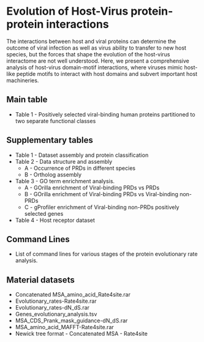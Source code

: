 # Evolution of Host-Virus protein-protein interactions
<p align="justify">

The interactions between host and viral proteins can determine the outcome of viral infection as well as virus ability to transfer to new host species, but the forces that shape the evolution of the host-virus interactome are not well understood. Here, we present a comprehensive analysis of host-virus domain-motif interactions, where viruses mimic host-like peptide motifs to interact with host domains and subvert important host machineries.

</p>

## Main table

- Table 1 - Positively selected viral-binding human proteins partitioned to two separate functional classes

## Supplementary tables

- Table 1 - Dataset assembly and protein classification
- Table 2 - Data structure and assembly
  - A - Occurrence of PRDs in different species
  - B - Ortholog assembly
- Table 3 - GO term enrichment analysis.
  - A - GOrilla enrichment of Viral-binding PRDs vs PRDs
  - B - GOrilla enrichment of Viral-binding PRDs vs Viral-binding non-PRDs
  - C - gProfiler enrichment of Viral-binding non-PRDs positively selected genes 
- Table 4 - Host receptor dataset

## Command Lines

- List of command lines for various stages of the protein evolutionary rate analysis.

## Material datasets

- Concatenated MSA_amino_acid_Rate4site.rar
- Evolutionary_rates-Rate4site.rar
- Evolutionary_rates-dN_dS.rar
- Genes_evolutionary_analysis.tsv
- MSA_CDS_Prank_mask_guidance-dN_dS.rar
- MSA_amino_acid_MAFFT-Rate4site.rar
- Newick tree format - Concatenated MSA - Rate4site
